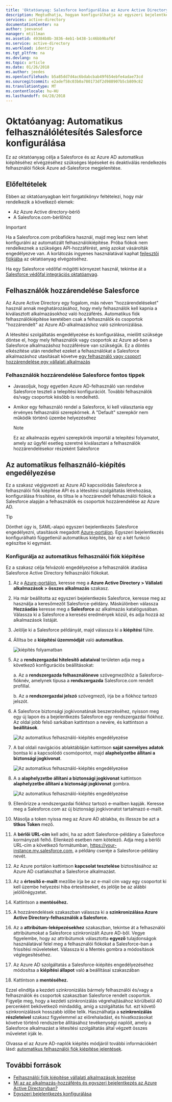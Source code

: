 ```yaml
---
title: 'Oktatóanyag: Salesforce konfigurálása az Azure Active Directoryval automatikus felhasználólétesítés |} Microsoft Docs'
description: Megtudhatja, hogyan konfigurálhatja az egyszeri bejelentkezés Azure Active Directory és a Salesforce között.
services: active-directory
documentationCenter: na
author: jeevansd
manager: mtillman
ms.assetid: 49384b8b-3836-4eb1-b438-1c46bb9baf6f
ms.service: active-directory
ms.workload: identity
ms.tgt_pltfrm: na
ms.devlang: na
ms.topic: article
ms.date: 01/26/2018
ms.author: jeedes
ms.openlocfilehash: b5a85dd7d4ac6bdabcbab49f654ebfe4adae73cd
ms.sourcegitcommit: e2adef58c03b0a780173df2d988907b5cb809c82
ms.translationtype: MT
ms.contentlocale: hu-HU
ms.lasthandoff: 04/28/2018
---
```

# <a name="tutorial-configure-salesforce-for-automatic-user-provisioning"></a>Oktatóanyag: Automatikus felhasználólétesítés Salesforce konfigurálása

Ez az oktatóanyag célja a Salesforce és az Azure AD automatikus kiépítéséhez elvégzéséhez szükséges lépéseket és deaktiválás rendelkezés felhasználói fiókok Azure ad-Salesforce megjelenítése.

## <a name="prerequisites"></a>Előfeltételek

Ebben az oktatóanyagban leírt forgatókönyv feltételezi, hogy már rendelkezik a következő elemek:

*   Az Azure Active directory-bérlő
*   A Salesforce.com-bérlőhöz

>[!IMPORTANT] 
>Ha a Salesforce.com próbafiókra használ, majd meg lesz nem lehet konfigurálni az automatizált felhasználókiépítése. Próba fiókok nem rendelkeznek a szükséges API-hozzáférést, amíg azokat vásárolták engedélyezve van. A korlátozás ingyenes használatával kaphat [fejlesztői fiókjába](https://developer.salesforce.com/signup) az oktatóanyag elvégzéséhez.

Ha egy Salesforce védőfal mögötti környezet használ, tekintse át a [Salesforce védőfal integrációs oktatóanyag](https://go.microsoft.com/fwLink/?LinkID=521879).

## <a name="assigning-users-to-salesforce"></a>Felhasználók hozzárendelése Salesforce

Az Azure Active Directory egy fogalom, más néven "hozzárendeléseket" használ annak meghatározásához, hogy mely felhasználók kell kapnia a kiválasztott alkalmazásokhoz való hozzáférés. Automatikus fiók felhasználókiépítése keretében csak a felhasználók és csoportok "hozzárendelt" az Azure AD-alkalmazáshoz való szinkronizálása.

A létesítési szolgáltatás engedélyezése és konfigurálása, mielőtt szüksége döntse el, hogy mely felhasználók vagy csoportok az Azure ad-ben a Salesforce alkalmazáshoz hozzáférésre van szükségük. Ez a döntés elkészítése után rendelhet ezeket a felhasználókat a Salesforce alkalmazáshoz utasításait követve [egy felhasználó vagy csoport hozzárendelése egy vállalati alkalmazás](https://docs.microsoft.com/azure/active-directory/active-directory-coreapps-assign-user-azure-portal)

### <a name="important-tips-for-assigning-users-to-salesforce"></a>Felhasználók hozzárendelése Salesforce fontos tippek

*   Javasoljuk, hogy egyetlen Azure AD-felhasználó van rendelve Salesforce teszteli a telepítési konfigurációt. További felhasználók és/vagy csoportok később is rendelhető.

*  Amikor egy felhasználó rendel a Salesforce, ki kell választania egy érvényes felhasználói szerepkörnek. A "Default" szerepkör nem működik történő üzembe helyezéséhez

    > [!NOTE]
    > Ez az alkalmazás egyéni szerepkörök importál a telepítési folyamatot, amely az ügyfél esetleg szeretné kiválasztani a felhasználók hozzárendelésekor részeként Salesforce

## <a name="enable-automated-user-provisioning"></a>Az automatikus felhasználó-kiépítés engedélyezése

Ez a szakasz végigvezeti az Azure AD kapcsolódás Salesforce a felhasználói fiók kiépítése API és a létesítési szolgáltatás létrehozása, konfigurálása frissítése, és tiltsa le a hozzárendelt felhasználói fiókok a Salesforce alapján a felhasználók és csoportok hozzárendelése az Azure AD.

>[!Tip]
>Dönthet úgy is, SAML-alapú egyszeri bejelentkezés Salesforce engedélyezni, utasítások megadott [Azure-portálon](https://portal.azure.com). Egyszeri bejelentkezés konfigurálható függetlenül automatikus kiépítés, bár ez a két funkció egészítse ki egymást.

### <a name="configure-automatic-user-account-provisioning"></a>Konfigurálja az automatikus felhasználói fiók kiépítése

Ez a szakasz célja felvázoló engedélyezése a felhasználók átadása Salesforce Active Directory felhasználói fiókokat.

1. Az a [Azure-portálon](https://portal.azure.com), keresse meg a **Azure Active Directory > Vállalati alkalmazások > összes alkalmazás** szakasz.

2. Ha már beállította az egyszeri bejelentkezés Salesforce, keresse meg az használja a keresőmezőt Salesforce-példány. Máskülönben válassza **Hozzáadás** keresse meg a **Salesforce** az alkalmazás katalógusában. Válassza ki a Salesforce a keresési eredmények közül, és adja hozzá az alkalmazások listáját.

3. Jelölje ki a Salesforce példányát, majd válassza ki a **kiépítési** fülre.

4. Állítsa be a **kiépítési üzemmódját** való **automatikus**.

    ![kiépítés folyamatban](./media/active-directory-saas-salesforce-provisioning-tutorial/provisioning.png)

5. Az a **rendszergazdai hitelesítő adataival** területen adja meg a következő konfigurációs beállításokat:
   
    a. Az a **rendszergazda felhasználóneve** szövegmezőhöz a Salesforce-fióknév, amelynek típusa a **rendszergazda** Salesforce.com rendelt profillal.
   
    b. Az a **rendszergazdai jelszó** szövegmező, írja be a fiókhoz tartozó jelszót.

6. A Salesforce biztonsági jogkivonatának beszerzéséhez, nyisson meg egy új lapon és a bejelentkezés Salesforce egy rendszergazdai fiókhoz. Az oldal jobb felső sarkában kattintson a nevére, és kattintson a **beállítások**.

     ![Az automatikus felhasználó-kiépítés engedélyezése](./media/active-directory-saas-salesforce-provisioning-tutorial/sf-my-settings.png "automatikus felhasználó-kiépítés engedélyezése")

7. A bal oldali navigációs ablaktábláján kattintson **saját személyes adatok** bontsa ki a kapcsolódó csomópontot, majd **alaphelyzetbe állítani a biztonsági jogkivonat**.
  
    ![Az automatikus felhasználó-kiépítés engedélyezése](./media/active-directory-saas-salesforce-provisioning-tutorial/sf-personal-reset.png "automatikus felhasználó-kiépítés engedélyezése")

8. A a **alaphelyzetbe állítani a biztonsági jogkivonat** kattintson **alaphelyzetbe állítani a biztonsági jogkivonat** gombra.

    ![Az automatikus felhasználó-kiépítés engedélyezése](./media/active-directory-saas-salesforce-provisioning-tutorial/sf-reset-token.png "automatikus felhasználó-kiépítés engedélyezése")

9. Ellenőrizze a rendszergazdai fiókhoz tartozó e-mailben kapják. Keresse meg a Salesforce.com az új biztonsági jogkivonatot tartalmazó e-mailt.

10. Másolja a token nyissa meg az Azure AD ablakba, és illessze be azt a **titkos Token** mező.

11. A **bérlői URL-cím** kell adni, ha az adott Salesforce-példány a Salesforce kormányzati felhő. Ellenkező esetben nem kötelező. Adja meg a bérlői URL-cím a következő formátumban, https://your-instance.my.salesforce.com, a példány cseréje a Salesforce-példány nevét.

12. Az Azure portálon kattintson **kapcsolat tesztelése** biztosításához az Azure AD csatlakozhat a Salesforce alkalmazást.

13. Az a **értesítő e-mailt** mezőbe írja be az e-mail cím vagy egy csoportot ki kell üzembe helyezési hiba értesítéseket, és jelölje be az alábbi jelölőnégyzetet.

14. Kattintson a **mentéséhez.**  
    
15.  A hozzárendelések szakaszban válassza ki a **szinkronizálása Azure Active Directory-felhasználók a Salesforce.**

16. Az a **attribútum-leképezésekhez** szakaszban, tekintse át a felhasználói attribútumokat a Salesforce szinkronizált Azure AD-ből. Vegye figyelembe, hogy az attribútumok választotta **egyező** tulajdonságok használatával felel meg a felhasználói fiókokat a Salesforce-ban a frissítési műveleteket. Válassza ki a Mentés gombra a módosítások véglegesítéséhez.

17. Az Azure AD szolgáltatás a Salesforce-kiépítés engedélyezéséhez módosítsa a **kiépítési állapot** való **a** beállításai szakaszában

18. Kattintson a **mentéséhez.**

Ezzel elindítja a kezdeti szinkronizálás bármely felhasználói és/vagy a felhasználók és csoportok szakaszban Salesforce rendelt csoportok. Figyelje meg, hogy a kezdeti szinkronizálás végrehajtásához körülbelül 40 percenként bekövetkező mindaddig, amíg a szolgáltatás fut. ezt követő szinkronizálások hosszabb időbe telik. Használhatja a **szinkronizálás részleteivel** szakasz figyelemmel az előrehaladást, és hivatkozásokat követve történő rendszerbe állításához tevékenységi naplóit, amely a Salesforce alkalmazást a létesítési szolgáltatás által végzett összes műveletet írják le.

Olvassa el az Azure AD-naplók kiépítés módjáról további információkért lásd: [automatikus felhasználói fiók kiépítése jelentések](active-directory-saas-provisioning-reporting.md).

## <a name="additional-resources"></a>További források

* [Felhasználói fiók kiépítése vállalati alkalmazások kezelése](active-directory-saas-tutorial-list.md)
* [Mi az az alkalmazás-hozzáférés és egyszeri bejelentkezés az Azure Active Directoryban?](active-directory-appssoaccess-whatis.md)
* [Egyszeri bejelentkezés konfigurálása](https://docs.microsoft.com/azure/active-directory/active-directory-saas-salesforce-tutorial)
